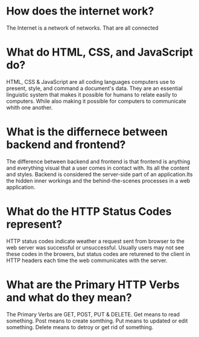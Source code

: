 # How does the internet work?
<p>The Internet is a network of networks. That are all connected</p>

# What do HTML, CSS, and JavaScript do?
<p>HTML, CSS & JavaScript are all coding languages computers use to present, style, and command a document's data. They are an essential linguistic system that makes it possible for humans to relate easily to computers. While also making it possible for computers to communicate whith one another.</p>

# What is the differnece between backend and frontend?
<p>The difference between backend and frontend is that frontend is anything and everything visual that a user comes in contact with. Its all the content and styles. Backend is considered the server-side part of an application.Its the hidden inner workings and the behind-the-scenes processes in a web application.</p>

# What do the HTTP Status Codes represent? 
<p> HTTP status codes indicate weather a request sent from browser to the web server was successful or unsuccessful. Usually users may not see these codes in the browers, but status codes are returened to the client in HTTP headers each time the web communicates with the server.  </p>

# What are the Primary HTTP Verbs and what do they mean?
<p> The Primary Verbs are GET, POST, PUT & DELETE. Get means to read something. Post means to create somthing. Put means to updated or edit something. Delete means to detroy or get rid of something. </p>


